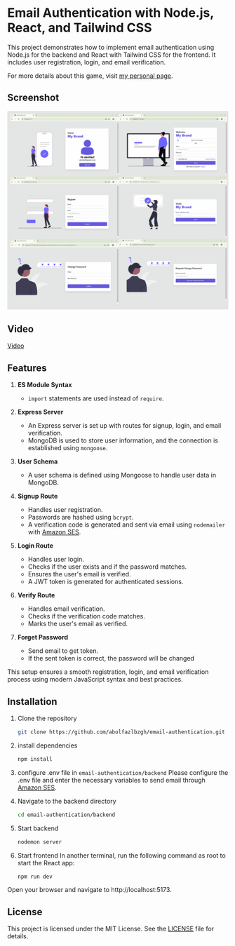# Email Authentication with Node.js, React, and Tailwind CSS

This project demonstrates how to implement email authentication using Node.js for the backend and React with Tailwind CSS for the frontend. It includes user registration, login, and email verification.

For more details about this game, visit [my personal page](https://abolfazlbzgh.github.io/#/codeDetail/c24cc7c0-241b-4e0c-bfd5-81fd76ab2cac).


## Screenshot

!["Screenshot"](./screenshot.png)

## Video

[Video](https://github.com/abolfazlbzgh/email-authentication/raw/main/video.mp4)


## Features

1. **ES Module Syntax**
   - `import` statements are used instead of `require`.

2. **Express Server**
   - An Express server is set up with routes for signup, login, and email verification.
   - MongoDB is used to store user information, and the connection is established using `mongoose`.

3. **User Schema**
   - A user schema is defined using Mongoose to handle user data in MongoDB.

4. **Signup Route**
   - Handles user registration.
   - Passwords are hashed using `bcrypt`.
   - A verification code is generated and sent via email using `nodemailer` with [Amazon SES](https://aws.amazon.com/ses/).

5. **Login Route**
   - Handles user login.
   - Checks if the user exists and if the password matches.
   - Ensures the user's email is verified.
   - A JWT token is generated for authenticated sessions.

6. **Verify Route**
   - Handles email verification.
   - Checks if the verification code matches.
   - Marks the user's email as verified.

7. **Forget Password**
   - Send email to get token.
   - If the sent token is correct, the password will be changed
   
This setup ensures a smooth registration, login, and email verification process using modern JavaScript syntax and best practices.

## Installation

1. Clone the repository
   ```bash
   git clone https://github.com/abolfazlbzgh/email-authentication.git
   ```

2. install dependencies
   ```bash
   npm install
   ```
3. configure .env file in `email-authentication/backend`
Please configure the .env file and enter the necessary variables to send email through [Amazon SES](https://aws.amazon.com/ses/).

4. Navigate to the backend directory
   ```bash
   cd email-authentication/backend
   ```
5. Start backend
   ```bash
   nodemon server
   ```
6. Start frontend
In another terminal, run the following command as root to start the React app:
   ```bash
   npm run dev
   ```

Open your browser and navigate to http://localhost:5173.


## License

This project is licensed under the MIT License. See the [LICENSE](./LICENSE.txt) file for details.